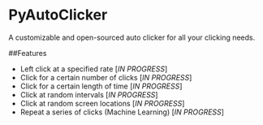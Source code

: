 PyAutoClicker
=============

A customizable and open-sourced auto clicker for all your clicking needs.

##Features

+ Left click at a specified rate [*IN PROGRESS*]
+ Click for a certain number of clicks [*IN PROGRESS*]
+ Click for a certain length of time [*IN PROGRESS*]
+ Click at random intervals [*IN PROGRESS*]
+ Click at random screen locations [*IN PROGRESS*]
+ Repeat a series of clicks (Machine Learning) [*IN PROGRESS*]
